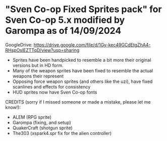  "Sven Co-op Fixed Sprites pack"  for Sven Co-op 5.x  modified by Garompa
 as of 14/09/2024 
 ==========

 GoogleDrive: https://drive.google.com/file/d/1Gy-kec49GCdEtgZhA4-RHspOslEZTTqD/view?usp=sharing

- Sprites have been handpicked to resemble a bit more their original versions but in HD form.
- Many of the weapon sprites have been fixed to resemble the actual weapons their represent
- Opposing force weapon sprites (and others like the uzi), have fixed scanlines and effects for consistency
- HUD sprites now have Sven Co-op fonts


CREDITS (sorry if I missed someone or made a mistake, please let me know!):

- ALEM (RPG sprite)
- Garompa (fixing, and setup)
- QuakerCraft (shotgun sprite)
- The303 (xspark4.spr fix for the alien controller)
